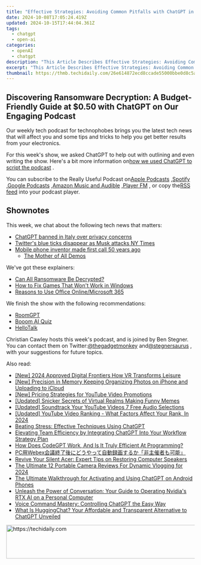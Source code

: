 ```yaml
---
title: "Effective Strategies: Avoiding Common Pitfalls with ChatGPT in Academic Settings"
date: 2024-10-08T17:05:24.419Z
updated: 2024-10-15T17:44:04.361Z
tags:
  - chatgpt
  - open-ai
categories:
  - openAI
  - chatgpt
description: "This Article Describes Effective Strategies: Avoiding Common Pitfalls with ChatGPT in Academic Settings"
excerpt: "This Article Describes Effective Strategies: Avoiding Common Pitfalls with ChatGPT in Academic Settings"
thumbnail: https://thmb.techidaily.com/26e614872ecd8ccade55000bbe0d8c5a49a0a5f94df04c327a143f8799409248.jpg
---
```


## Discovering Ransomware Decryption: A Budget-Friendly Guide at $0.50 with ChatGPT on Our Engaging Podcast

 Our weekly tech podcast for technophobes brings you the latest tech news that will affect you and some tips and tricks to help you get better results from your electronics.

 For this week's show, we asked ChatGPT to help out with outlining and even writing the show. Here's a bit more information on[how we used ChatGPT to script the podcast](https://www.makeuseof.com/i-used-chatgpt-to-script-a-podcast-heres-what-happened/) .

 You can subscribe to the Really Useful Podcast on[Apple Podcasts](https://podcasts.apple.com/gb/podcast/the-really-useful-podcast/id1437847131?mt=2) ,[Spotify](https://open.spotify.com/show/283gDxLd6OTNEpRq6tN7ha) ,[Google Podcasts](https://www.google.com/podcasts?feed=aHR0cHM6Ly9hbmNob3IuZm0vcy8zMWJlNDcwL3BvZGNhc3QvcnNz) ,[Amazon Music and Audible](https://music.amazon.co.uk/podcasts/20ab73d4-5da2-46c7-a17f-dc6eb39bdb48/The-Really-Useful-Podcast) ,[Player FM](https://player.fm/series/the-really-useful-podcast-2491856) , or copy the[RSS feed](https://feeds.transistor.fm/the-really-useful-podcast) into your podcast player.

## Shownotes

This week, we chat about the following tech news that matters:

* [ChatGPT banned in Italy over privacy concerns](https://www.bbc.co.uk/news/technology-65139406)
* [Twitter's blue ticks disappear as Musk attacks NY Times](https://www.bbc.co.uk/news/technology-65156216)
* [Mobile phone inventor made first call 50 years ago](https://www.bbc.co.uk/news/technology-65112048)  
  * [The Mother of All Demos](https://www.youtube.com/watch?v=B6rKUf9DWRI)

We've got these explainers:

* [Can All Ransomware Be Decrypted?](https://www.makeuseof.com/can-all-ransomware-be-decrypted/)
* [How to Fix Games That Won't Work in Windows](https://www.makeuseof.com/fix-games-not-working-windows/)
* [Reasons to Use Office Online/Microsoft 365](https://www.makeuseof.com/tag/dont-pay-word-5-reasons-use-office-online/)

We finish the show with the following recommendations:

* [RoomGPT](http://https://www.roomgpt.io/)
* [Booom AI Quiz](https://booom.ai/)
* [HelloTalk](https://www.hellotalk.com/?lang=en)

 Christian Cawley hosts this week's podcast, and is joined by Ben Stegner. You can contact them on Twitter:[@thegadgetmonkey](https://twitter.com/thegadgetmonkey) and[@stegnersaurus](https://twitter.com/stegnersaurus) , with your suggestions for future topics.

<ins class="adsbygoogle"
     style="display:block"
     data-ad-format="autorelaxed"
     data-ad-client="ca-pub-7571918770474297"
     data-ad-slot="1223367746"></ins>

<ins class="adsbygoogle"
     style="display:block"
     data-ad-client="ca-pub-7571918770474297"
     data-ad-slot="8358498916"
     data-ad-format="auto"
     data-full-width-responsive="true"></ins>

<span class="atpl-alsoreadstyle">Also read:</span>
<div><ul>
<li><a href="https://vp-tips.techidaily.com/new-2024-approved-digital-frontiers-how-vr-transforms-leisure/"><u>[New] 2024 Approved Digital Frontiers How VR Transforms Leisure</u></a></li>
<li><a href="https://extra-guidance.techidaily.com/new-precision-in-memory-keeping-organizing-photos-on-iphone-and-uploading-to-icloud/"><u>[New] Precision in Memory Keeping Organizing Photos on iPhone and Uploading to iCloud</u></a></li>
<li><a href="https://extra-guidance.techidaily.com/new-pricing-strategies-for-youtube-video-promotions/"><u>[New] Pricing Strategies for YouTube Video Promotions</u></a></li>
<li><a href="https://extra-approaches.techidaily.com/updated-snicker-secrets-of-virtual-realms-making-funny-memes/"><u>[Updated] Snicker Secrets of Virtual Realms Making Funny Memes</u></a></li>
<li><a href="https://facebook-video-footage.techidaily.com/updated-soundtrack-your-youtube-videos-7-free-audio-selections/"><u>[Updated] Soundtrack Your YouTube Videos 7 Free Audio Selections</u></a></li>
<li><a href="https://youtube-lab.techidaily.com/ed-youtube-video-ranking-what-factors-affect-your-rank-in-2024/"><u>[Updated] YouTube Video Ranking - What Factors Affect Your Rank, In 2024</u></a></li>
<li><a href="https://tech-haven.techidaily.com/beating-stress-effective-techniques-using-chatgpt/"><u>Beating Stress: Effective Techniques Using ChatGPT</u></a></li>
<li><a href="https://tech-haven.techidaily.com/elevating-team-efficiency-by-integrating-chatgpt-into-your-workflow-strategy-plan/"><u>Elevating Team Efficiency by Integrating ChatGPT Into Your Workflow Strategy Plan</u></a></li>
<li><a href="https://tech-haven.techidaily.com/how-does-codegpt-work-and-is-it-truly-efficient-at-programming/"><u>How Does CodeGPT Work, And Is It Truly Efficient At Programming?</u></a></li>
<li><a href="https://discover-blog.techidaily.com/pcwebex/"><u>PC用Webex会議終了後にどうやって自動録画するか「非主催者も可能」</u></a></li>
<li><a href="https://win-howtos.techidaily.com/revive-your-silent-acer-expert-tips-on-restoring-computer-speakers/"><u>Revive Your Silent Acer: Expert Tips on Restoring Computer Speakers</u></a></li>
<li><a href="https://facebook-video-share.techidaily.com/the-ultimate-12-portable-camera-reviews-for-dynamic-vlogging-for-2024/"><u>The Ultimate 12 Portable Camera Reviews For Dynamic Vlogging for 2024</u></a></li>
<li><a href="https://tech-haven.techidaily.com/the-ultimate-walkthrough-for-activating-and-using-chatgpt-on-android-phones/"><u>The Ultimate Walkthrough for Activating and Using ChatGPT on Android Phones</u></a></li>
<li><a href="https://tech-haven.techidaily.com/unleash-the-power-of-conversation-your-guide-to-operating-nvidias-rtx-ai-on-a-personal-computer/"><u>Unleash the Power of Conversation: Your Guide to Operating Nvidia's RTX AI on a Personal Computer</u></a></li>
<li><a href="https://tech-haven.techidaily.com/voice-command-mastery-controlling-chatgpt-the-easy-way/"><u>Voice Command Mastery: Controlling ChatGPT the Easy Way</u></a></li>
<li><a href="https://tech-haven.techidaily.com/what-is-huggingchat-your-affordable-and-transparent-alternative-to-chatgpt-unveiled/"><u>What Is HuggingChat? Your Affordable and Transparent Alternative to ChatGPT Unveiled</u></a></li>
</ul></div>

<!-- affiliate ads begin -->
<a href="https://ursime.pxf.io/c/5597632/2136536/16384" target="_top" id="2136536">
  <img src="//a.impactradius-go.com/display-ad/16384-2136536" border="0" alt="https://techidaily.com" width="728" height="90"/>
</a>
<img height="0" width="0" src="https://ursime.pxf.io/i/5597632/2136536/16384" style="position:absolute;visibility:hidden;" border="0" />
<!-- affiliate ads end -->

